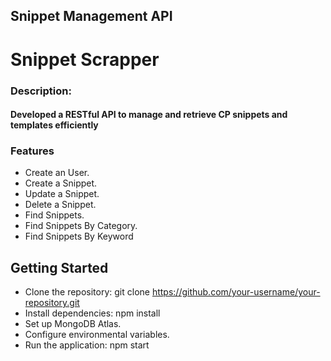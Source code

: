 <h2>Snippet Management API</h2>
<h1>Snippet Scrapper</h1>

<h3>Description: </h3>
<h4>Developed a RESTful API to manage and retrieve CP snippets and templates efficiently</h4>

### Features
- Create an User.
- Create a Snippet.
- Update a Snippet.
- Delete a Snippet.
- Find Snippets.
- Find Snippets By Category.
- Find Snippets By Keyword

## Getting Started
- Clone the repository: git clone https://github.com/your-username/your-repository.git
- Install dependencies: npm install
- Set up MongoDB Atlas.
- Configure environmental variables.
- Run the application: npm start
